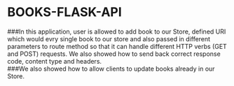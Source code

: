 # BOOKS-FLASK-API
###In this application, user is allowed to add book to our Store, defined URI which would evry single book to our store and also passed in different parameters to route method so that it can handle different HTTP verbs (GET and POST) requests. We also showed how to send back correct response code, content type and headers. <br>
###We also showed how to allow clients to update books already in our Store.
